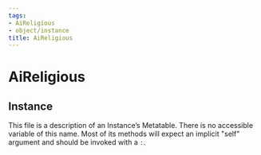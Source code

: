```yaml
---
tags:
- AiReligious
- object/instance
title: AiReligious
---
```

# AiReligious
## Instance
This file is a description of an Instance’s Metatable. There is no accessible variable of this name. Most of its methods will expect an implicit "self" argument and should be invoked with a `:`.
